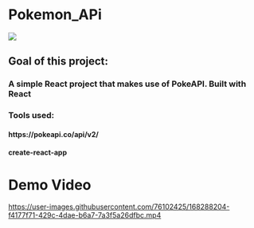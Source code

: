 <h1> Pokemon_APi </h1>
<img src="https://user-images.githubusercontent.com/76102425/168288947-f607b432-1b7f-469f-8b73-d956a4b24518.png"></img>

<h2>Goal of this project:</h2>
<h3>A simple React project that makes use of PokeAPI. Built with React </h2>
  
<h3> Tools used:</h3>
     <h4>https://pokeapi.co/api/v2/</h4>
       <h4>create-react-app</h4>


<h1>Demo Video</h1>
   


https://user-images.githubusercontent.com/76102425/168288204-f4177f71-429c-4dae-b6a7-7a3f5a26dfbc.mp4

